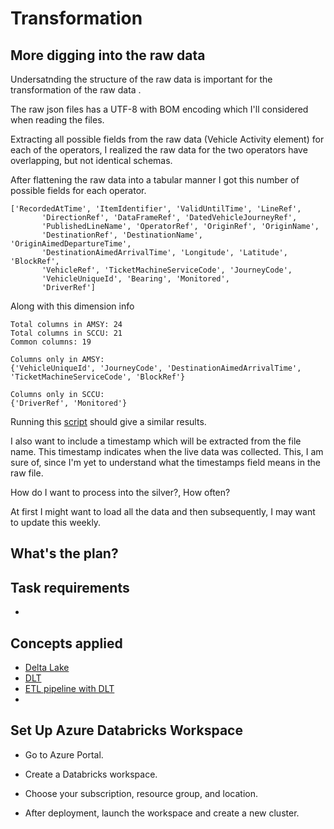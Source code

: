 # Transformation

## More digging into the raw data
Undersatnding the structure of the raw data is important for the transformation of the raw data .


The raw json files has a UTF-8 with BOM encoding which I'll considered when reading the files.

Extracting all possible fields from the raw data (Vehicle Activity element) for each of the operators, I realized the raw data for the two operators have overlapping, but not identical schemas.

After flattening the raw data into a tabular manner I got this number of possible fields for each operator. 

```
['RecordedAtTime', 'ItemIdentifier', 'ValidUntilTime', 'LineRef',
       'DirectionRef', 'DataFrameRef', 'DatedVehicleJourneyRef',
       'PublishedLineName', 'OperatorRef', 'OriginRef', 'OriginName',
       'DestinationRef', 'DestinationName', 'OriginAimedDepartureTime',
       'DestinationAimedArrivalTime', 'Longitude', 'Latitude', 'BlockRef',
       'VehicleRef', 'TicketMachineServiceCode', 'JourneyCode',
       'VehicleUniqueId', 'Bearing', 'Monitored',
       'DriverRef']
```
Along with this dimension info

```
Total columns in AMSY: 24
Total columns in SCCU: 21
Common columns: 19

Columns only in AMSY:
{'VehicleUniqueId', 'JourneyCode', 'DestinationAimedArrivalTime', 'TicketMachineServiceCode', 'BlockRef'}

Columns only in SCCU:
{'DriverRef', 'Monitored'}
```

Running this [script](https://github.com/adekolaolat/bods-liverpool-azure-data-engineering/blob/main/notebooks/process_raw_bus.py) should give a similar results.

I also want to include a timestamp which will be extracted from the file name. This timestamp indicates when the live data was collected. This, I am sure of, since I'm yet to understand what the timestamps field means in the raw file.

How do I want to process into the silver?, How often?

At first I might want to load all the data and then subsequently, I may want to update this weekly.

## What's the plan?




## Task requirements
-




## Concepts applied
- [Delta Lake](https://learn.microsoft.com/en-us/azure/databricks/introduction/delta-comparison)
- [DLT](https://learn.microsoft.com/en-us/azure/databricks/dlt/)
- [ETL pipeline with DLT](https://learn.microsoft.com/en-us/azure/databricks/getting-started/data-pipeline-get-started)
-



## Set Up Azure Databricks Workspace

- Go to Azure Portal.

- Create a Databricks workspace.

- Choose your subscription, resource group, and location.

- After deployment, launch the workspace and create a new cluster.